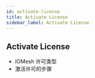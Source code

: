 ```yaml
---
id: activate-license
title: Activate License
sidebar_label: Activate License
---
```


## Activate License

- IOMesh 许可类型
- 激活许可的步骤